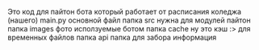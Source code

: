 Это код для пайтон бота который работает от расписания коледжа (нашего) 
main.py основной файл 
папка src нужна для модулей пайтон
папка images фото исползуемые ботом
папка cache ну это кэш :> для временных файлов
папка api папка для забора информация